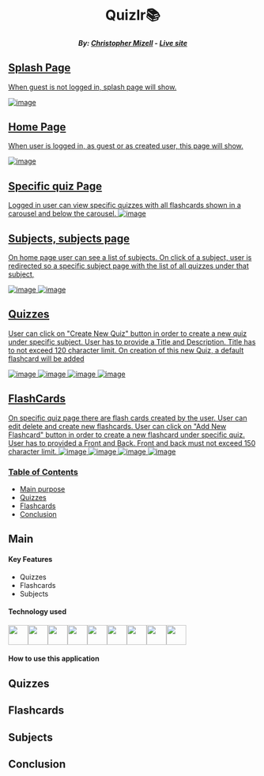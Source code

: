 <h1 align="center">Quizlr📚</h1>

<h5 align="center">  By:  <a href="https://github.com/cmizell186">Christopher Mizell</a> - <a href="https://quizzlerapp.herokuapp.com/"><i>Live site</i></h5>

   
## Splash Page
When guest is not logged in, splash page will show.
   
![image](https://user-images.githubusercontent.com/90157662/169375543-0ac24d49-0fea-4f4b-86ca-00e9543d25bf.png)
   
## Home Page
When user is logged in, as guest or as created user, this page will show.

![image](https://user-images.githubusercontent.com/90157662/169375571-03a6494f-7155-4ce7-9bb0-35f9c85c34f2.png)
  
## Specific quiz Page
Logged in user can view specific quizzes with all flashcards shown in a carousel and below the carousel.
![image](https://user-images.githubusercontent.com/90157662/169375790-4b33d9f2-8776-47a8-bf0b-125e87f7b6be.png)
   
## Subjects, subjects page
On home page user can see a list of subjects. On click of a subject, user is redirected so a specific subject page with the list of all quizzes under that subject,
   
![image](https://user-images.githubusercontent.com/90157662/171749500-224902a3-6ae3-43b6-aa50-e8219bd049d1.png)
![image](https://user-images.githubusercontent.com/90157662/171749608-4eae5ae8-15fd-436d-abb6-59fe4167153b.png)


   
## Quizzes
User can click on "Create New Quiz" button in order to create a new quiz under specific subject.
User has to provide a Title and Description.
Title has to not exceed 120 character limit.
On creation of this new Quiz, a default flashcard will be added
   
![image](https://user-images.githubusercontent.com/90157662/171749777-ac3eca0a-69e7-4b69-93ff-5d435227eca8.png)
![image](https://user-images.githubusercontent.com/90157662/171749980-3875a482-3bae-40cf-8f7b-cbfc1f2d3c6f.png)
![image](https://user-images.githubusercontent.com/90157662/171750012-941ea2c3-ce01-45d5-96de-04552c0b6f27.png)
![image](https://user-images.githubusercontent.com/90157662/171750261-26bcfe38-77eb-46fc-a672-2245eaeed715.png)

   
## FlashCards
On specific quiz page there are flash cards created by the user. User can edit delete and create new flashcards.
User can click on "Add New Flashcard" button in order to create a new flashcard under specific quiz.
User has to provided a Front and Back.
Front and back must not exceed 150 character limit.
![image](https://user-images.githubusercontent.com/90157662/171750353-95a9972f-8a94-457b-95d4-74f5fbd1c960.png)
![image](https://user-images.githubusercontent.com/90157662/171750414-3d0a4e0f-c1bd-4ec9-a586-4ac1c20dba37.png)
![image](https://user-images.githubusercontent.com/90157662/171750395-b201b575-79d1-4cb9-ae6a-ec750a8e1fb3.png)
![image](https://user-images.githubusercontent.com/90157662/171750578-12362640-7bda-4334-a484-f9e5cda5d298.png)




### Table of Contents
- [Main purpose](#main)
- [Quizzes](#Quizzes)
- [Flashcards](#Flashcards)
- [Conclusion](#conclusion)

## Main

#### Key Features
- Quizzes
- Flashcards
- Subjects

#### Technology used

<img  src="https://cdn.jsdelivr.net/gh/devicons/devicon/icons/javascript/javascript-original.svg"  height=40/><img src="https://cdn.jsdelivr.net/gh/devicons/devicon/icons/react/react-original.svg" height=40/><img src="https://cdn.jsdelivr.net/gh/devicons/devicon/icons/redux/redux-original.svg" height=40/><img src="https://cdn.jsdelivr.net/gh/devicons/devicon/icons/nodejs/nodejs-plain-wordmark.svg" height=40/><img  src="https://cdn.jsdelivr.net/gh/devicons/devicon/icons/postgresql/postgresql-original.svg"  height=40/><img  src="https://cdn.jsdelivr.net/gh/devicons/devicon/icons/css3/css3-original.svg"  height=40/><img  src="https://cdn.jsdelivr.net/gh/devicons/devicon/icons/html5/html5-original.svg"  height=40/><img  src="https://cdn.jsdelivr.net/gh/devicons/devicon/icons/git/git-original.svg"  height=40/><img  src="https://cdn.jsdelivr.net/gh/devicons/devicon/icons/vscode/vscode-original.svg"  height=40/>

#### How to use this application

## Quizzes

## Flashcards
   
## Subjects

## Conclusion
